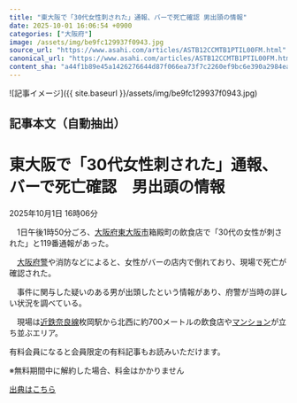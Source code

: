 ```yaml
---
title: "東大阪で「30代女性刺された」通報、バーで死亡確認 男出頭の情報"
date: 2025-10-01 16:06:54 +0900
categories: ["大阪府"]
image: /assets/img/be9fc129937f0943.jpg
source_url: "https://www.asahi.com/articles/ASTB12CCMTB1PTIL00FM.html"
canonical_url: "https://www.asahi.com/articles/ASTB12CCMTB1PTIL00FM.html"
content_sha: "a44f1b89e45a1426276644d87f066ea73f7c2260ef9bc6e390a2984eaaa952f0"
---
```


![記事イメージ]({{ site.baseurl }}/assets/img/be9fc129937f0943.jpg)

## 記事本文（自動抽出）
<div><main role="main" id="main"><p></p><div class="y_Qv3"><h1>東大阪で「30代女性刺された」通報、バーで死亡確認　男出頭の情報</h1><p class="mhPng"><span class="UDj4P"><time datetime="2025-10-01T07:06:54.000Z">2025年10月1日 16時06分</time></span></p></div><p id="gsm_above_SnsUtilityArea"></p><p x-component-name="CommentHeadline" x-component-data='{"commentCount":0,"commentators":[],"mode":"pc"}'></p><div class="nfyQp"><p>　1日午後1時50分ごろ、<a href="http://www.asahi.com/area/osaka/" title="大阪府 のトピックスを開く" class="eWgMZ">大阪府</a><a href="//www.asahi.com/topics/word/%E6%9D%B1%E5%A4%A7%E9%98%AA%E5%B8%82.html" title="東大阪市 のトピックスを開く" class="eWgMZ">東大阪市</a>箱殿町の飲食店で「30代の女性が刺された」と119番通報があった。</p><p>　<a href="//www.asahi.com/topics/word/%E5%A4%A7%E9%98%AA%E5%BA%9C%E8%AD%A6.html" title="大阪府警 のトピックスを開く" class="eWgMZ">大阪府警</a>や消防などによると、女性がバーの店内で倒れており、現場で死亡が確認された。</p><p>　事件に関与した疑いのある男が出頭したという情報があり、府警が当時の詳しい状況を調べている。</p><p>　現場は<a href="//www.asahi.com/topics/word/%E8%BF%91%E9%89%84%E5%A5%88%E8%89%AF%E7%B7%9A.html" title="近鉄奈良線 のトピックスを開く" class="eWgMZ">近鉄奈良線</a>枚岡駅から北西に約700メートルの飲食店や<a href="https://www.asahi.com//special/matome/mansion01/" title="マンション のトピックスを開く" class="eWgMZ">マンション</a>が立ち並ぶエリア。</p><p id="_gtm_LastLine"></p></div><p></p><div class="NbZMW"><div class="PxAm1"><p>有料会員になると会員限定の<span>有料記事もお読みいただけます。</span></p></div><p class="eQShK">※無料期間中に解約した場合、料金はかかりません</p></div><p x-component-name="WriterProfile" x-component-data='{"writerProfile":{"writerProfileList":[],"isWriterFollowAvailableMember":false},"isFreeArea":true}'></p><p x-component-name="ArticleCommentList" x-component-data='{"commentCount":0,"commentList":[],"shareUrlBase":"https://www.asahi.com/articles/ASTB12CCMTB1PTIL00FM.html","articleId":"ASTB12CCMTB1PTIL00FM","commentIdParam":"","equalCommentIdIndex":-1,"isAuthorized":true,"isFreePlan":false,"isPaidMember":false,"isPresent":false,"isHazard":false,"freeUrlBase":"//www.asahi.com","digitalUrlBase":"//digital.asahi.com"}'></p></main></div>

[出典はこちら](https://www.asahi.com/articles/ASTB12CCMTB1PTIL00FM.html)
